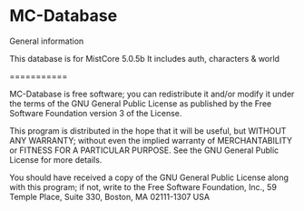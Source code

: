 MC-Database
===========

General information

This database is for MistCore 5.0.5b
It includes auth, characters & world

===========

MC-Database is free software; you can redistribute it and/or modify it under the terms of the GNU General Public License as published by the Free Software Foundation version 3 of the License.

This program is distributed in the hope that it will be useful, but WITHOUT ANY WARRANTY; without even the implied warranty of MERCHANTABILITY or FITNESS FOR A PARTICULAR PURPOSE. See the GNU General Public License for more details.

You should have received a copy of the GNU General Public License along with this program; if not, write to the Free Software Foundation, Inc., 59 Temple Place, Suite 330, Boston, MA 02111-1307 USA